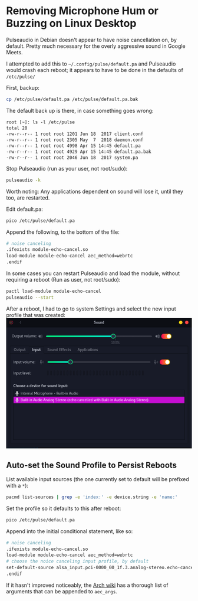 # Removing Microphone Hum or Buzzing on Linux Desktop
Pulseaudio in Debian doesn't appear to have noise cancellation on, by default.  Pretty much necessary for the overly aggressive sound in Google Meets.

I attempted to add this to `~/.config/pulse/default.pa` and Pulseaudio would crash each reboot; it appears to have to be done in the defaults of `/etc/pulse/`

First, backup:
```bash
cp /etc/pulse/default.pa /etc/pulse/default.pa.bak
```

The default back up is there, in case something goes wrong:
```text
root [~]: ls -l /etc/pulse
total 28
-rw-r--r-- 1 root root 1201 Jun 18  2017 client.conf
-rw-r--r-- 1 root root 2305 May  7  2018 daemon.conf
-rw-r--r-- 1 root root 4998 Apr 15 14:45 default.pa
-rw-r--r-- 1 root root 4929 Apr 15 14:45 default.pa.bak
-rw-r--r-- 1 root root 2046 Jun 18  2017 system.pa
```

Stop Pulseaudio (run as your user, not root/sudo):
```bash
pulseaudio -k
```
Worth noting: Any applications dependent on sound will lose it, until they too, are restarted.

Edit default.pa:
```bash
pico /etc/pulse/default.pa
```

Append the following, to the bottom of the file:
```bash
# noise canceling
.ifexists module-echo-cancel.so
load-module module-echo-cancel aec_method=webrtc
.endif
```

In some cases you can restart Pulseaudio and load the module, without requiring a reboot (Run as user, not root/sudo):
```bash
pactl load-module module-echo-cancel
pulseaudio --start
```

After a reboot, I had to go to system Settings and select the new input profile that was created:
![Sound profile](img/sound-profile.png)

## Auto-set the Sound Profile to Persist Reboots
List available input sources (the one currently set to default will be prefixed with a `*`):
```bash
pacmd list-sources | grep -e 'index:' -e device.string -e 'name:'
```

Set the profile so it defaults to this after reboot:
```bash
pico /etc/pulse/default.pa
```

Append into the initial conditional statement, like so:
```bash
# noise canceling
.ifexists module-echo-cancel.so
load-module module-echo-cancel aec_method=webrtc
# choose the noice canceling input profile, by default
set-default-source alsa_input.pci-0000_00_1f.3.analog-stereo.echo-cancel
.endif
```

If it hasn't improved noticeably, the [Arch wiki](https://wiki.archlinux.org/index.php/PulseAudio/Troubleshooting) has a thorough list of arguments that can be appended to `aec_args`.
